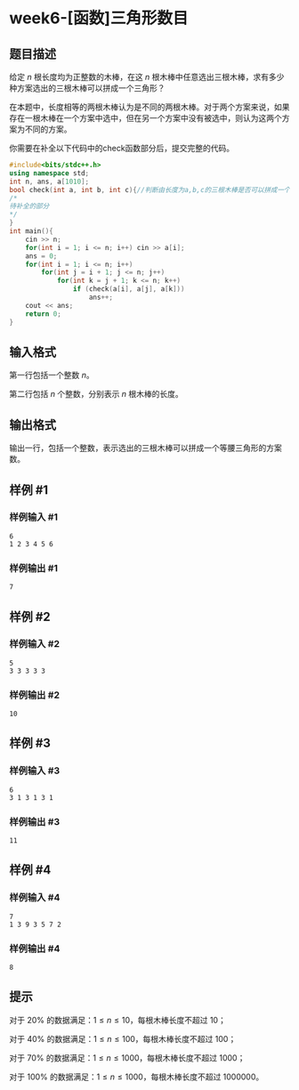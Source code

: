 # week6-[函数]三角形数目

## 题目描述

给定 $n$ 根长度均为正整数的木棒，在这 $n$ 根木棒中任意选出三根木棒，求有多少种方案选出的三根木棒可以拼成一个三角形？

在本题中，长度相等的两根木棒认为是不同的两根木棒。对于两个方案来说，如果存在一根木棒在一个方案中选中，但在另一个方案中没有被选中，则认为这两个方案为不同的方案。

你需要在补全以下代码中的check函数部分后，提交完整的代码。

```cpp
#include<bits/stdc++.h>
using namespace std;
int n, ans, a[1010]; 
bool check(int a, int b, int c){//判断由长度为a,b,c的三根木棒是否可以拼成一个三角形，如果可以返回true，否则返回false 
/*
待补全的部分
*/
}
int main(){
	cin >> n;
	for(int i = 1; i <= n; i++) cin >> a[i];
	ans = 0;
	for(int i = 1; i <= n; i++)
		for(int j = i + 1; j <= n; j++)
			for(int k = j + 1; k <= n; k++)
				if (check(a[i], a[j], a[k]))
					ans++; 
	cout << ans;
    return 0;
}
```

## 输入格式

第一行包括一个整数 $n$。

第二行包括 $n$ 个整数，分别表示 $n$ 根木棒的长度。

## 输出格式

输出一行，包括一个整数，表示选出的三根木棒可以拼成一个等腰三角形的方案数。

## 样例 #1

### 样例输入 #1

```
6
1 2 3 4 5 6
```

### 样例输出 #1

```
7
```

## 样例 #2

### 样例输入 #2

```
5
3 3 3 3 3
```

### 样例输出 #2

```
10
```

## 样例 #3

### 样例输入 #3

```
6
3 1 3 1 3 1
```

### 样例输出 #3

```
11
```

## 样例 #4

### 样例输入 #4

```
7
1 3 9 3 5 7 2
```

### 样例输出 #4

```
8
```

## 提示

对于 $20\%$ 的数据满足：$1 \le n \le 10$，每根木棒长度不超过 $10$；

对于 $40\%$ 的数据满足：$1 \le n \le 100$，每根木棒长度不超过 $100$；

对于 $70\%$ 的数据满足：$1 \le n \le 1000$，每根木棒长度不超过 $1000$；

对于 $100\%$ 的数据满足：$1 \le n \le 1000$，每根木棒长度不超过 $1000000$。
